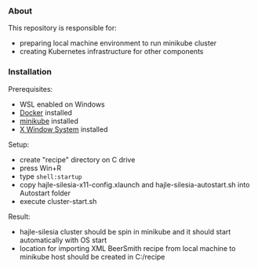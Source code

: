 ### About
This repository is responsible for:
- preparing local machine environment to run minikube cluster
- creating Kubernetes infrastructure for other components

### Installation
Prerequisites:
- WSL enabled on Windows
- [Docker](https://www.docker.com/products/docker-desktop/) installed
- [minikube](https://minikube.sigs.k8s.io/docs/start/) installed
- [X Window System](https://sourceforge.net/projects/vcxsrv/) installed

Setup:
- create "recipe" directory on C drive
- press Win+R
- type ```shell:startup```
- copy hajle-silesia-x11-config.xlaunch and hajle-silesia-autostart.sh into Autostart folder
- execute cluster-start.sh

Result:
- hajle-silesia cluster should be spin in minikube and it should start automatically with OS start
- location for importing XML BeerSmith recipe from local machine to minikube host should be created in C:/recipe
